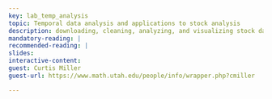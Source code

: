 ```yaml
---
key: lab_temp_analysis
topic: Temporal data analysis and applications to stock analysis
description: downloading, cleaning, analyzing, and visualizing stock data 
mandatory-reading: |
recommended-reading: |
slides: 
interactive-content:
guest: Curtis Miller
guest-url: https://www.math.utah.edu/people/info/wrapper.php?cmiller

---
```






